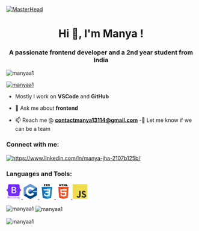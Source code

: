 [![MasterHead](https://gifdb.com/images/high/animated-chock-coding-c78f6elj32sfoi8q.gif)](https://github.com/manyaa1/manyaa1)
<h1 align="center">Hi 👋, I'm Manya !</h1>
<h3 align="center">A passionate frontend developer and a 2nd year student from India</h3>


<p align="left"> <img src="https://komarev.com/ghpvc/?username=manyaa1&label=Profile%20views&color=0e75b6&style=flat" alt="manyaa1" /> </p>

<p align="left"> <a href="https://github.com/ryo-ma/github-profile-trophy"><img src="https://github-profile-trophy.vercel.app/?username=manyaa1" alt="manyaa1" /></a> </p>

- Mostly I work on **VSCode** and **GitHub**


- 💬 Ask me about **frontend**

- 📫  Reach me  @ **contactmanya13114@gmail.com**
-💪 Let me know if we can be a team 

<h3 align="left">Connect with me:</h3>
<p align="left">
<a href="https://linkedin.com/in/https://www.linkedin.com/in/manya-jha-2107b125b/" target="blank"><img align="center" src="https://raw.githubusercontent.com/rahuldkjain/github-profile-readme-generator/master/src/images/icons/Social/linked-in-alt.svg" alt="https://www.linkedin.com/in/manya-jha-2107b125b/" height="30" width="40" /></a>
</p>

<h3 align="left">Languages and Tools:</h3>
<p align="left"> <a href="https://getbootstrap.com" target="_blank" rel="noreferrer"> <img src="https://raw.githubusercontent.com/devicons/devicon/master/icons/bootstrap/bootstrap-plain-wordmark.svg" alt="bootstrap" width="40" height="40"/> </a> <a href="https://www.w3schools.com/cpp/" target="_blank" rel="noreferrer"> <img src="https://raw.githubusercontent.com/devicons/devicon/master/icons/cplusplus/cplusplus-original.svg" alt="cplusplus" width="40" height="40"/> </a> <a href="https://www.w3schools.com/css/" target="_blank" rel="noreferrer"> <img src="https://raw.githubusercontent.com/devicons/devicon/master/icons/css3/css3-original-wordmark.svg" alt="css3" width="40" height="40"/> </a> <a href="https://www.w3.org/html/" target="_blank" rel="noreferrer"> <img src="https://raw.githubusercontent.com/devicons/devicon/master/icons/html5/html5-original-wordmark.svg" alt="html5" width="40" height="40"/> </a> <a href="https://developer.mozilla.org/en-US/docs/Web/JavaScript" target="_blank" rel="noreferrer"> <img src="https://raw.githubusercontent.com/devicons/devicon/master/icons/javascript/javascript-original.svg" alt="javascript" width="40" height="40"/> </a> </p>

<p><img align="left" src="https://github-readme-stats.vercel.app/api/top-langs?username=manyaa1&show_icons=true&locale=en&layout=compact" alt="manyaa1" /></p>

<p>&nbsp;<img align="center" src="https://github-readme-stats.vercel.app/api?username=manyaa1&show_icons=true&locale=en" alt="manyaa1" /></p>

<p><img align="center" src="https://github-readme-streak-stats.herokuapp.com/?user=manyaa1&" alt="manyaa1" /></p>

